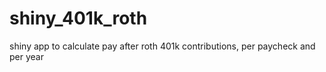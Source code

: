 # shiny_401k_roth
shiny app to calculate pay after roth 401k contributions, per paycheck and per year
